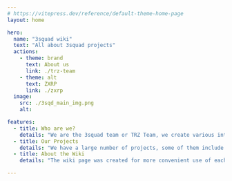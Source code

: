 ```yaml
---
# https://vitepress.dev/reference/default-theme-home-page
layout: home

hero:
  name: "3squad wiki"
  text: "All about 3squad projects"
  actions:
    - theme: brand
      text: About us
      link: ./trz-team
    - theme: alt
      text: ZXRP
      link: ./zxrp
  image:
    src: ./3sqd_main_img.png
    alt: 

features:
  - title: Who are we?
    details: "We are the 3squad team or TRZ Team, we create various interesting and unique projects in the game Minecraft."
  - title: Our Projects
    details: "We have a large number of projects, some of them include: RS Engine, ZXRP, Trezv, and DisAuth. Each of our projects receives regular updates and support from the authors."
  - title: About the Wiki
    details: "The wiki page was created for more convenient use of each of our projects. For some, a wiki and documentation are essential."

---
```


